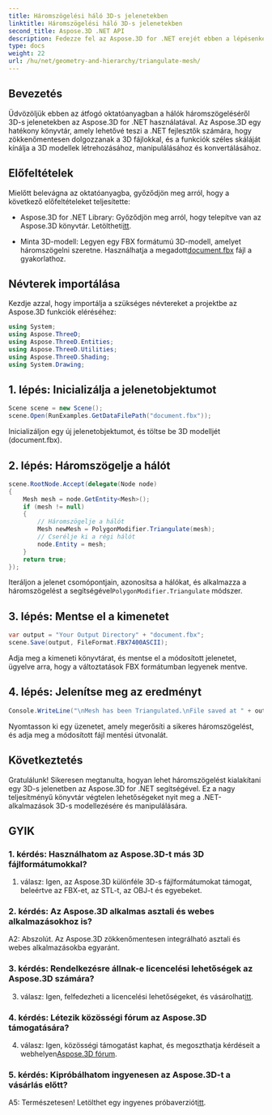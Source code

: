 ```yaml
---
title: Háromszögelési háló 3D-s jelenetekben
linktitle: Háromszögelési háló 3D-s jelenetekben
second_title: Aspose.3D .NET API
description: Fedezze fel az Aspose.3D for .NET erejét ebben a lépésenkénti útmutatóban. Tanulja meg, hogyan lehet 3D hálókat könnyedén háromszögelni a továbbfejlesztett modellezés érdekében.
type: docs
weight: 22
url: /hu/net/geometry-and-hierarchy/triangulate-mesh/
---
```

## Bevezetés

Üdvözöljük ebben az átfogó oktatóanyagban a hálók háromszögeléséről 3D-s jelenetekben az Aspose.3D for .NET használatával. Az Aspose.3D egy hatékony könyvtár, amely lehetővé teszi a .NET fejlesztők számára, hogy zökkenőmentesen dolgozzanak a 3D fájlokkal, és a funkciók széles skáláját kínálja a 3D modellek létrehozásához, manipulálásához és konvertálásához.

## Előfeltételek

Mielőtt belevágna az oktatóanyagba, győződjön meg arról, hogy a következő előfeltételeket teljesítette:

- Aspose.3D for .NET Library: Győződjön meg arról, hogy telepítve van az Aspose.3D könyvtár. Letöltheti[itt](https://releases.aspose.com/3d/net/).

- Minta 3D-modell: Legyen egy FBX formátumú 3D-modell, amelyet háromszögelni szeretne. Használhatja a megadott[document.fbx](https://reference.aspose.com/3d/net/) fájl a gyakorlathoz.

## Névterek importálása

Kezdje azzal, hogy importálja a szükséges névtereket a projektbe az Aspose.3D funkciók eléréséhez:

```csharp
using System;
using Aspose.ThreeD;
using Aspose.ThreeD.Entities;
using Aspose.ThreeD.Utilities;
using Aspose.ThreeD.Shading;
using System.Drawing;
```

## 1. lépés: Inicializálja a jelenetobjektumot

```csharp
Scene scene = new Scene();
scene.Open(RunExamples.GetDataFilePath("document.fbx"));
```

Inicializáljon egy új jelenetobjektumot, és töltse be 3D modelljét (document.fbx).

## 2. lépés: Háromszögelje a hálót

```csharp
scene.RootNode.Accept(delegate(Node node)
{
    Mesh mesh = node.GetEntity<Mesh>();
    if (mesh != null)
    {
        // Háromszögelje a hálót
        Mesh newMesh = PolygonModifier.Triangulate(mesh);
        // Cserélje ki a régi hálót
        node.Entity = mesh;
    }
    return true;
});
```

 Iteráljon a jelenet csomópontjain, azonosítsa a hálókat, és alkalmazza a háromszögelést a segítségével`PolygonModifier.Triangulate` módszer.

## 3. lépés: Mentse el a kimenetet

```csharp
var output = "Your Output Directory" + "document.fbx";
scene.Save(output, FileFormat.FBX7400ASCII);
```

Adja meg a kimeneti könyvtárat, és mentse el a módosított jelenetet, ügyelve arra, hogy a változtatások FBX formátumban legyenek mentve.

## 4. lépés: Jelenítse meg az eredményt

```csharp
Console.WriteLine("\nMesh has been Triangulated.\nFile saved at " + output);
```

Nyomtasson ki egy üzenetet, amely megerősíti a sikeres háromszögelést, és adja meg a módosított fájl mentési útvonalát.

## Következtetés

Gratulálunk! Sikeresen megtanulta, hogyan lehet háromszögelést kialakítani egy 3D-s jelenetben az Aspose.3D for .NET segítségével. Ez a nagy teljesítményű könyvtár végtelen lehetőségeket nyit meg a .NET-alkalmazások 3D-s modellezésére és manipulálására.

## GYIK

### 1. kérdés: Használhatom az Aspose.3D-t más 3D fájlformátumokkal?

1. válasz: Igen, az Aspose.3D különféle 3D-s fájlformátumokat támogat, beleértve az FBX-et, az STL-t, az OBJ-t és egyebeket.

### 2. kérdés: Az Aspose.3D alkalmas asztali és webes alkalmazásokhoz is?

A2: Abszolút. Az Aspose.3D zökkenőmentesen integrálható asztali és webes alkalmazásokba egyaránt.

### 3. kérdés: Rendelkezésre állnak-e licencelési lehetőségek az Aspose.3D számára?

 3. válasz: Igen, felfedezheti a licencelési lehetőségeket, és vásárolhat[itt](https://purchase.aspose.com/buy).

### 4. kérdés: Létezik közösségi fórum az Aspose.3D támogatására?

 4. válasz: Igen, közösségi támogatást kaphat, és megoszthatja kérdéseit a webhelyen[Aspose.3D fórum](https://forum.aspose.com/c/3d/18).

### 5. kérdés: Kipróbálhatom ingyenesen az Aspose.3D-t a vásárlás előtt?

 A5: Természetesen! Letölthet egy ingyenes próbaverziót[itt](https://releases.aspose.com/).
